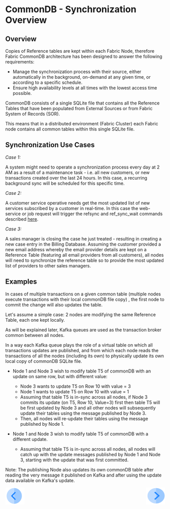 # CommonDB - Synchronization Overview


## Overview
Copies of Reference tables are kept within each Fabric Node, therefore Fabric CommonDB architecture has been designed to answer the following requirements:

- Manage the synchronization process with their source, either automatically in the background, on-demand at any given time, or according to a specific schedule.
- Ensure high availability levels at all times with the lowest access time possible.

CommonDB consists of a single SQLite file that contains all the Reference Tables that have been populated from External Sources or from Fabric System of Records (SOR).

This means that in a distributed environment (Fabric Cluster) each Fabric node contains all common tables within this single SQLite file. 



## Synchronization Use Cases

*Case 1:*

A system might need to operate a synchronization process every day at 2 AM as a result of a maintenance task - i.e. all new customers, or new transactions created over the last 24 hours. In this case, a recurring background sync will be scheduled for this specific time.

*Case 2:*

A customer service operative needs get the most updated list of new services subscribed by a customer in real-time. In this case the web-service or job request will trigger the  refsync and ref_sync_wait commands described [here](/articles/22_reference(commonDB)_tables/03_fabric_commonDB_runtime.md#ref_sync-lu_namelu-name-tablesall-or-table-1table-2etc-forcetruefalse).

*Case 3:*

A sales manager is closing the case he just treated - resulting in creating a new case entry in the Billing Database. 
Assuming the customer provided a new email address whereby the email provider details are kept on a Reference Table (featuring all email providers from all customers), all nodes will need to synchronize the reference table so to provide the most updated list of providers to other sales managers.  


## Examples

In cases of multiple transactions on a given common table (multiple nodes execute transactions with their local commonDB file copy) , the first node to commit the change will also updates the table.

Let's assume a simple case: 2 nodes are modifying the same Reference Table, each one kept locally. 

As will be explained later, Kafka queues are used as the transaction broker common between all nodes. 

In a way each Kafka queue plays the role of a virtual table on which all transactions updates are published, and from which each node reads the transactions of all the nodes (including its own) to physically update its own local copy of commonDB SQLite file.  


- Node 1 and Node 3 wish to modify table T5 of commonDB with an update on same row, but with different value:

  - Node 3 wants to update T5 on Row 10 with value = 3
  - Node 1 wants to update T5 on Row 10 with value = 1
  - Assuming that table T5 is in-sync across all nodes, if Node 3 commits its update (on T5, Row 10, Value=3) first then table T5 will be first updated by Node 3 and all other nodes will subsequently update their tables using the message published by Node 3. 
  - Then, all nodes will re-update their tables using the message published by Node 1.

- Node 1 and Node 3 wish to modify table T5 of commonDB with a different update.
  - Assuming that table T5 is in-sync across all nodes, all nodes will catch up with the update messages published by Node 1 and Node 3, starting with the update that was first committed.


Note: 
The publishing Node also updates its own commonDB table after reading the very message it published on Kafka and after using the update data available on Kafka's update.

  
  


[<img align="left" width="60" height="54" src="/articles/images/Previous.png">](/articles/22_reference%28commonDB%29_tables/03_fabric_commonDB_runtime.md)

[<img align="right" width="60" height="54" src="/articles/images/Next.png">](/articles/22_reference%28commonDB%29_tables/05_commonDB_sync_modes_and_flow.md)


